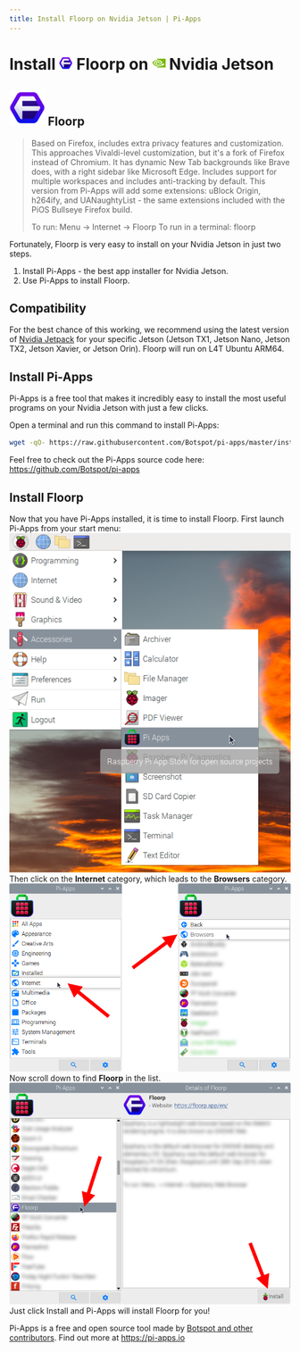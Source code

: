 ```yaml
---
title: Install Floorp on Nvidia Jetson | Pi-Apps
---
```

<div class="simple-install-content content">

# Install <img src="/img/app-icons/Floorp/icon-64.png" height=24> Floorp on <img src=/img/other-icons/nvidia-icon.svg height=24> Nvidia Jetson

## <img src="/img/app-icons/Floorp/icon-64.png"> Floorp
> Based on Firefox, includes extra privacy features and customization.
> This approaches Vivaldi-level customization, but it's a fork of Firefox instead of Chromium. It has dynamic New Tab backgrounds like Brave does, with a right sidebar like Microsoft Edge. Includes support for multiple workspaces and includes anti-tracking by default.
> This version from Pi-Apps will add some extensions: uBlock Origin, h264ify, and UANaughtyList - the same extensions included with the PiOS Bullseye Firefox build.
> 
> To run: Menu -> Internet -> Floorp
> To run in a terminal: floorp

Fortunately, Floorp is very easy to install on your Nvidia Jetson in just two steps.
1. Install Pi-Apps - the best app installer for Nvidia Jetson.
2. Use Pi-Apps to install Floorp.
</div>
<div class="simple-install-content content">

## Compatibility
For the best chance of this working, we recommend using the latest version of [Nvidia Jetpack](https://developer.nvidia.com/embedded/jetpack-archive) for your specific Jetson (Jetson TX1, Jetson Nano, Jetson TX2, Jetson Xavier, or Jetson Orin).
Floorp will run on L4T Ubuntu ARM64.
</div>
<div class="simple-install-content content">

## Install Pi-Apps

Pi-Apps is a free tool that makes it incredibly easy to install the most useful programs on your Nvidia Jetson with just a few clicks.

Open a terminal and run this command to install Pi-Apps:
```bash
wget -qO- https://raw.githubusercontent.com/Botspot/pi-apps/master/install | bash
```
Feel free to check out the Pi-Apps source code here: https://github.com/Botspot/pi-apps
</div>
<div class="simple-install-content content">

## Install Floorp

Now that you have Pi-Apps installed, it is time to install Floorp.
First launch Pi-Apps from your start menu:
<img src="/img/start-menu.png">
Then click on the <b>Internet</b> category, which leads to the <b>Browsers</b> category.
<img src="/img/category-selections/Browsers.png">
Now scroll down to find <b>Floorp</b> in the list.
<img src="/img/app-icons/Floorp/app-selection.png">
Just click Install and Pi-Apps will install Floorp for you!
</div>
<div class="simple-install-content content">

Pi-Apps is a free and open source tool made by [Botspot and other contributors](/about/#contributors). Find out more at https://pi-apps.io
</div>
